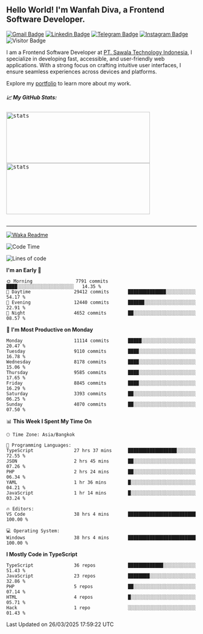 ## Hello World! I'm Wanfah Diva, a Frontend Software Developer.

[![Gmail Badge](https://img.shields.io/badge/-Gmail-white?style=plastic&logo=Gmail&link=mailto:aditputrafirmansyah@gmail.com)](mailto:wanfahdivaa@gmail.com)
[![Linkedin Badge](https://img.shields.io/badge/-LinkedIn-blue?style=plastic&logo=Linkedin&link=https://www.linkedin.com/in/aditputrafirmansyah/)](https://www.linkedin.com/in/wanfahdiva/)
[![Telegram Badge](https://img.shields.io/badge/-Telegram-blue?style=plastic&logo=telegram&link=https://t.me/Adithya_13)](https://t.me/wanfahdiva)
[![Instagram Badge](https://img.shields.io/badge/-Instagram-white?style=plastic&logo=instagram&link=https://www.instagram.com/adithya_firmansyahputra/)](https://www.instagram.com/wnfhdva/)
![Visitor Badge](https://visitor-badge.laobi.icu/badge?page_id=wanfahdiva.wanfahdiva)

<p>
I am a Frontend Software Developer at <a href="https://sawala/tech" target="_blank">PT. Sawala Technology Indonesia</a>, I specialize in developing fast, accessible, and user-friendly web applications. With a strong focus on crafting intuitive user interfaces, I ensure seamless experiences across devices and platforms.

Explore my <a href="http://wanfahdiva-com.vercel.app/" target="_blank">portfolio</a> to learn more about my work.
</p>

<h5 align="left">
  
📈 **My GitHub Stats:**

</h5>

<div align="left">
<kbd>
  <img height="135em" width="380em" alt="stats" src="https://github-readme-stats-salesp07.vercel.app/api?username=wanfahdiva&count_private=true&show_icons=true&theme=react&rank_icon=github&border_radius=10&hide_title=true"></kbd>
</kbd>
<kbd>
    <img height="135em" width="380em" alt="stats" src="https://github-readme-activity-graph.vercel.app/graph?username=wanfahdiva&theme=react&hide_title=true"></kbd>
</div>

<br />

---

[![Waka Readme](https://github.com/wanfahdiva/wanfahdiva/actions/workflows/waka.yml/badge.svg)](https://github.com/wanfahdiva/wanfahdiva/actions/workflows/waka.yml)

<!--START_SECTION:waka-->
![Code Time](http://img.shields.io/badge/Code%20Time-1%2C866%20hrs%2025%20mins-blue)

![Lines of code](https://img.shields.io/badge/From%20Hello%20World%20I%27ve%20Written-23.4%20million%20lines%20of%20code-blue)

**I'm an Early 🐤** 

```text
🌞 Morning                7791 commits        ████░░░░░░░░░░░░░░░░░░░░░   14.35 % 
🌆 Daytime                29412 commits       ██████████████░░░░░░░░░░░   54.17 % 
🌃 Evening                12440 commits       ██████░░░░░░░░░░░░░░░░░░░   22.91 % 
🌙 Night                  4652 commits        ██░░░░░░░░░░░░░░░░░░░░░░░   08.57 % 
```
📅 **I'm Most Productive on Monday** 

```text
Monday                   11114 commits       █████░░░░░░░░░░░░░░░░░░░░   20.47 % 
Tuesday                  9110 commits        ████░░░░░░░░░░░░░░░░░░░░░   16.78 % 
Wednesday                8178 commits        ████░░░░░░░░░░░░░░░░░░░░░   15.06 % 
Thursday                 9585 commits        ████░░░░░░░░░░░░░░░░░░░░░   17.65 % 
Friday                   8845 commits        ████░░░░░░░░░░░░░░░░░░░░░   16.29 % 
Saturday                 3393 commits        ██░░░░░░░░░░░░░░░░░░░░░░░   06.25 % 
Sunday                   4070 commits        ██░░░░░░░░░░░░░░░░░░░░░░░   07.50 % 
```


📊 **This Week I Spent My Time On** 

```text
🕑︎ Time Zone: Asia/Bangkok

💬 Programming Languages: 
TypeScript               27 hrs 37 mins      ██████████████████░░░░░░░   72.55 % 
JSON                     2 hrs 45 mins       ██░░░░░░░░░░░░░░░░░░░░░░░   07.26 % 
PHP                      2 hrs 24 mins       ██░░░░░░░░░░░░░░░░░░░░░░░   06.34 % 
YAML                     1 hr 36 mins        █░░░░░░░░░░░░░░░░░░░░░░░░   04.21 % 
JavaScript               1 hr 14 mins        █░░░░░░░░░░░░░░░░░░░░░░░░   03.24 % 

🔥 Editors: 
VS Code                  38 hrs 4 mins       █████████████████████████   100.00 % 

💻 Operating System: 
Windows                  38 hrs 4 mins       █████████████████████████   100.00 % 
```

**I Mostly Code in TypeScript** 

```text
TypeScript               36 repos            █████████████░░░░░░░░░░░░   51.43 % 
JavaScript               23 repos            ████████░░░░░░░░░░░░░░░░░   32.86 % 
PHP                      5 repos             ██░░░░░░░░░░░░░░░░░░░░░░░   07.14 % 
HTML                     4 repos             █░░░░░░░░░░░░░░░░░░░░░░░░   05.71 % 
Hack                     1 repo              ░░░░░░░░░░░░░░░░░░░░░░░░░   01.43 % 
```




 Last Updated on 26/03/2025 17:59:22 UTC
<!--END_SECTION:waka-->
